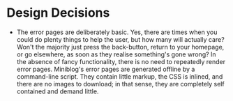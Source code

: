 # Design Decisions

- The error pages are deliberately basic.  Yes, there are times when you could do plenty things to help the user, but how many will actually care?  Won't the majority just press the back-button, return to your homepage, or go elsewhere, as soon as they realise something's gone wrong?  In the absence of fancy functionality, there is no need to repeatedly render error pages.  Miniblog's error pages are generated offline by a command-line script.  They contain little markup, the CSS is inlined, and there are no images to download; in that sense, they are completely self contained and demand little.
